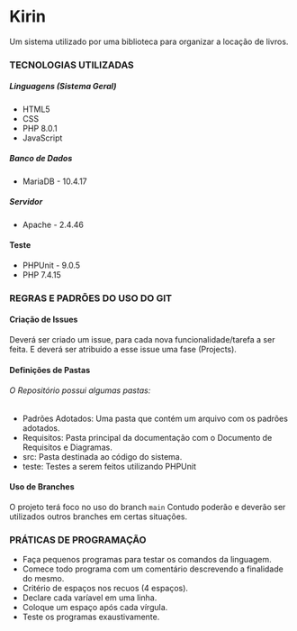 # Kirin
Um sistema utilizado por uma biblioteca para organizar a locação de livros.

### TECNOLOGIAS UTILIZADAS
##### Linguagens (Sistema Geral)
- HTML5
- CSS
- PHP 8.0.1
- JavaScript
##### Banco de Dados
- MariaDB - 10.4.17
##### Servidor
- Apache - 2.4.46
#### Teste
- PHPUnit - 9.0.5
- PHP 7.4.15

### REGRAS E PADRÕES DO USO DO GIT
#### Criação de Issues
Deverá ser criado um issue, para cada nova funcionalidade/tarefa a ser feita. E deverá ser atribuido a esse issue uma fase (Projects).

#### Definições de Pastas
###### O Repositório possui algumas pastas:
- Padrões Adotados: Uma pasta que contém um arquivo com os padrões adotados.
- Requisitos: Pasta principal da documentação com o Documento de Requisitos e Diagramas.
- src: Pasta destinada ao código do sistema.
- teste: Testes a serem feitos utilizando PHPUnit

#### Uso de Branches
O projeto terá foco no uso do branch ```main``` 
Contudo poderão e deverão ser utilizados outros branches em certas situações.

### PRÁTICAS DE PROGRAMAÇÃO
- Faça pequenos programas para testar os comandos da linguagem.
- Comece todo programa com um comentário descrevendo a finalidade do mesmo.
- Critério de espaços nos recuos (4 espaços).
- Declare cada varíavel em uma linha.
- Coloque um espaço após cada vírgula.
- Teste os programas exaustivamente.
